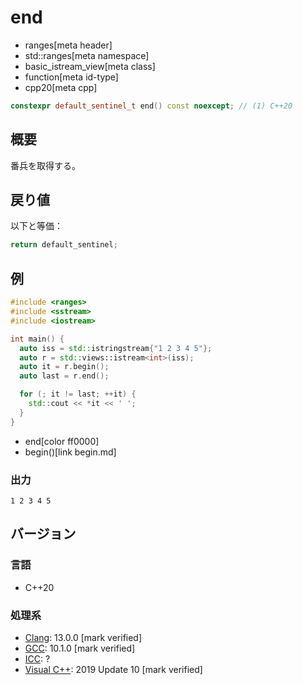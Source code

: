 # end
* ranges[meta header]
* std::ranges[meta namespace]
* basic_istream_view[meta class]
* function[meta id-type]
* cpp20[meta cpp]

```cpp
constexpr default_sentinel_t end() const noexcept; // (1) C++20
```

## 概要

番兵を取得する。


## 戻り値
以下と等価：

```cpp
return default_sentinel;
```


## 例

```cpp example
#include <ranges>
#include <sstream>
#include <iostream>

int main() {
  auto iss = std::istringstream{"1 2 3 4 5"};
  auto r = std::views::istream<int>(iss);
  auto it = r.begin();
  auto last = r.end();

  for (; it != last; ++it) {
    std::cout << *it << ' ';
  }
}
```
* end[color ff0000]
* begin()[link begin.md]

### 出力

```
1 2 3 4 5 
```

## バージョン
### 言語
- C++20

### 処理系
- [Clang](/implementation.md#clang): 13.0.0 [mark verified]
- [GCC](/implementation.md#gcc): 10.1.0 [mark verified]
- [ICC](/implementation.md#icc): ?
- [Visual C++](/implementation.md#visual_cpp): 2019 Update 10 [mark verified]
